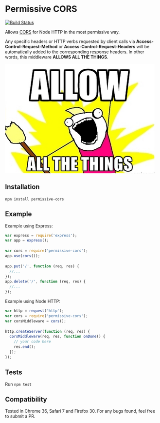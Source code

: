 # Permissive CORS

[![Build Status](https://secure.travis-ci.org/caike/permissive-cors.png)](http://travis-ci.org/caike/permissive-cors)

Allows [CORS](http://www.w3.org/TR/cors/) for Node HTTP in the most permissive
way.

Any specific headers or HTTP verbs
requested by client calls via **Access-Control-Request-Method** or
**Access-Control-Request-Headers** will be automatically added to the
corresponding response headers. In other words, this middleware **ALLOWS ALL THE THINGS**.

![](https://raw.githubusercontent.com/caike/permissive-cors/master/allthethings.png)

## Installation

`npm install permissive-cors`

## Example

Example using Express:

```javascript
var express = require('express');
var app = express();

var cors = require('permissive-cors');
app.use(cors());

app.put('/', function (req, res) {
  //...
});
app.delete('/', function (req, res) {
  //...
});
```

Example using Node HTTP:

```javascript
var http = request('http');
var cors = require('permissive-cors');
var corsMiddleware = cors();

http.createServer(function (req, res) {
  corsMiddleware(req, res, function onDone() {
    // your code here
    res.end();
  });
});

```

## Tests

Run `npm test`

## Compatibility

Tested in Chrome 36, Safari 7 and Firefox 30.
For any bugs found, feel free to submit a PR.
